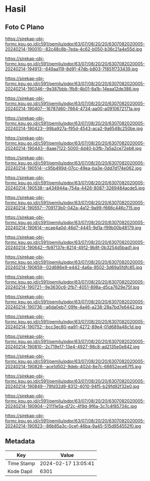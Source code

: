 # Hasil

## Foto C Plano

https://sirekap-obj-formc.kpu.go.id/c591/pemilu/pdpr/63/07/08/20/20/6307082020005-20240214-190010--82c48c8b-7eda-4c62-b050-b36c21a4e55d.jpg

https://sirekap-obj-formc.kpu.go.id/c591/pemilu/pdpr/63/07/08/20/20/6307082020005-20240214-194913--649aa119-8d91-47db-b803-7f851f733439.jpg

https://sirekap-obj-formc.kpu.go.id/c591/pemilu/pdpr/63/07/08/20/20/6307082020005-20240214-190346--9e387bbb-1fb8-4b01-8a1b-14eaa12de386.jpg

https://sirekap-obj-formc.kpu.go.id/c591/pemilu/pdpr/63/07/08/20/20/6307082020005-20240214-190407--16787d60-7664-4734-aa00-a0910672171a.jpg

https://sirekap-obj-formc.kpu.go.id/c591/pemilu/pdpr/63/07/08/20/20/6307082020005-20240214-190423--99ba927a-f95d-4543-aca2-9a6548c250be.jpg

https://sirekap-obj-formc.kpu.go.id/c591/pemilu/pdpr/63/07/08/20/20/6307082020005-20240214-190443--8aae7122-5000-4d40-b3fb-7a5a2ce72eb6.jpg

https://sirekap-obj-formc.kpu.go.id/c591/pemilu/pdpr/63/07/08/20/20/6307082020005-20240214-190514--c95b499d-07cc-49ea-ba3e-0dd7d174e062.jpg

https://sirekap-obj-formc.kpu.go.id/c591/pemilu/pdpr/63/07/08/20/20/6307082020005-20240214-190538--a434944a-754a-4426-8087-3269484acde5.jpg

https://sirekap-obj-formc.kpu.go.id/c591/pemilu/pdpr/63/07/08/20/20/6307082020005-20240214-190557--709173b0-042a-4a12-9a99-f666c446c715.jpg

https://sirekap-obj-formc.kpu.go.id/c591/pemilu/pdpr/63/07/08/20/20/6307082020005-20240214-190614--ecae4a0d-46d7-4445-9d1a-f99b00b48179.jpg

https://sirekap-obj-formc.kpu.go.id/c591/pemilu/pdpr/63/07/08/20/20/6307082020005-20240214-190642--fb97137e-8214-4912-9b8f-0b3254d5bad1.jpg

https://sirekap-obj-formc.kpu.go.id/c591/pemilu/pdpr/63/07/08/20/20/6307082020005-20240214-190659--02d686e9-e442-4a6a-9502-3d69a5fdfc85.jpg

https://sirekap-obj-formc.kpu.go.id/c591/pemilu/pdpr/63/07/08/20/20/6307082020005-20240214-190721--9e3630c6-2fb7-4051-898a-d5ca7629e75f.jpg

https://sirekap-obj-formc.kpu.go.id/c591/pemilu/pdpr/63/07/08/20/20/6307082020005-20240214-190736--a6da0eb7-09fe-4a46-a238-28a7bd7e6442.jpg

https://sirekap-obj-formc.kpu.go.id/c591/pemilu/pdpr/63/07/08/20/20/6307082020005-20240214-190752--bcc3ec80-ea91-4272-89e4-01d689a48c1d.jpg

https://sirekap-obj-formc.kpu.go.id/c591/pemilu/pdpr/63/07/08/20/20/6307082020005-20240214-190810--2c719e17-13e4-4927-98c8-ad2135e0e842.jpg

https://sirekap-obj-formc.kpu.go.id/c591/pemilu/pdpr/63/07/08/20/20/6307082020005-20240214-190828--ace1d502-9deb-402d-8e7c-66652ece67f5.jpg

https://sirekap-obj-formc.kpu.go.id/c591/pemilu/pdpr/63/07/08/20/20/6307082020005-20240214-190849--79fd32d9-8312-4010-94f5-b29fd92f32e0.jpg

https://sirekap-obj-formc.kpu.go.id/c591/pemilu/pdpr/63/07/08/20/20/6307082020005-20240214-190904--21111e5a-d72c-4f9d-9f6a-3c7c4f85734c.jpg

https://sirekap-obj-formc.kpu.go.id/c591/pemilu/pdpr/63/07/08/20/20/6307082020005-20240214-190923--86b85a3c-0cef-46ba-9a45-515d954552f0.jpg


## Metadata

| Key        | Value               |
| ---------- | ------------------- |
| Time Stamp | 2024-02-17 13:05:41 |
| Kode Dapil | 6301                |



